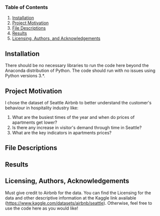 ### Table of Contents

1. [Installation](#installation)
2. [Project Motivation](#motivation)
3. [File Descriptions](#files)
4. [Results](#results)
5. [Licensing, Authors, and Acknowledgements](#licensing)


## Installation <a name="installation"></a>

There should be no necessary libraries to run the code here beyond the Anaconda distribution of Python.  The code should run with no issues using Python versions 3.*.

## Project Motivation<a name="motivation"></a>

I chose the dataset of Seattle Airbnb to better understand the customer's behaviour in hospitality industry like:
1. What are the busiest times of the year and when do prices of apartments get lower?
2. Is there any increase in visitor's demand through time in Seattle?
3. What are the key indicators in apartments prices?


## File Descriptions <a name="files"></a>

## Results<a name="results"></a>

## Licensing, Authors, Acknowledgements<a name="licensing"></a>

Must give credit to Airbnb for the data.  You can find the Licensing for the data and other descriptive information at the Kaggle link available (https://www.kaggle.com/datasets/airbnb/seattle).  Otherwise, feel free to use the code here as you would like! 
